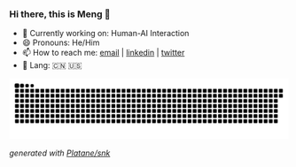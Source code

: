 ### Hi there, this is Meng 👋
- 🌟 Currently working on: Human-AI Interaction
- 😄 Pronouns: He/Him
- 📫 How to reach me: [email](mengchen@utexas.edu) | [linkedin](https://www.linkedin.com/in/mengchen24/) | [twitter](https://twitter.com/mengchen_24)
- 💬 Lang: :cn: :us:
<!--

- 🔭 I’m currently working on ...
- 🌱 I’m currently learning ...
- 👯 I’m looking to collaborate on ...
- 🤔 I’m looking for help with ...
- 💬 Ask me about ...
- ⚡ Fun fact: ...
-->

<picture>
  <source media="(prefers-color-scheme: dark)" srcset="https://raw.githubusercontent.com/Casardo-Chen/Casardo-Chen/output/github-contribution-grid-snake-dark.svg">
  <source media="(prefers-color-scheme: light)" srcset="https://raw.githubusercontent.com/Casardo-Chen/Casardo-Chen/output/github-contribution-grid-snake.svg">
  <img alt="github contribution grid snake animation" src="https://raw.githubusercontent.com/Casardo-Chen/Casardo-Chen/output/github-contribution-grid-snake.svg">
</picture>

_generated with [Platane/snk](https://github.com/Platane/snk)_
